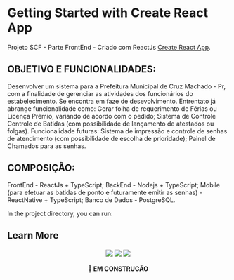# Getting Started with Create React App

Projeto SCF - Parte FrontEnd - Criado com ReactJs [Create React App](https://github.com/facebook/create-react-app).

## OBJETIVO E FUNCIONALIDADES:
  Desenvolver um sistema para a Prefeitura Municipal de Cruz Machado - Pr, com a finalidade de gerenciar as atividades dos funcionários do estabelecimento.
  Se encontra em faze de desevolvimento. Entrentato já abrange funcionalidade como:
    Gerar folha de requerimento de Férias ou Licença Prêmio, variando de acordo com o pedido;
    Sistema de Controle Controle de Batidas (com possibilidade de lançamento de atestados ou folgas).
  Funcionalidade futuras:
    Sistema de impressão e controle de senhas de atendimento (com possibilidade de escolha de prioridade);
    Painel de Chamados para as senhas.

## COMPOSIÇÃO:
  FrontEnd - ReactJs + TypeScript;
  BackEnd - Nodejs + TypeScript;
  Mobile (para efetuar as batidas de ponto e futuramente emitir as senhas) - ReactNative + TypeScript;
  Banco de Dados - PostgreSQL.

In the project directory, you can run:

## Learn More

<p align="center">
  <img align="center" src="https://img.shields.io/github/issues/GuigaLn/frontend_scf"/>
  <img align="center" src="https://img.shields.io/github/forks/GuigaLn/frontend_scf"/>
  <img align="center" src="https://img.shields.io/github/stars/GuigaLn/frontend_scf"/>
</p>

<h4 align="center"> 
	 🚀 EM CONSTRUCÃO
</h4>
